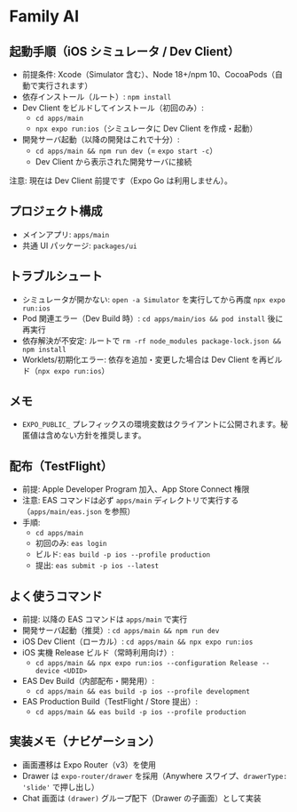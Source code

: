 # Family AI

## 起動手順（iOS シミュレータ / Dev Client）

- 前提条件: Xcode（Simulator 含む）、Node 18+/npm 10、CocoaPods（自動で実行されます）
- 依存インストール（ルート）: `npm install`
- Dev Client をビルドしてインストール（初回のみ）:
  - `cd apps/main`
  - `npx expo run:ios`（シミュレータに Dev Client を作成・起動）
- 開発サーバ起動（以降の開発はこれで十分）:
  - `cd apps/main && npm run dev`（= `expo start -c`）
  - Dev Client から表示された開発サーバに接続

注意: 現在は Dev Client 前提です（Expo Go は利用しません）。

## プロジェクト構成

- メインアプリ: `apps/main`
- 共通 UI パッケージ: `packages/ui`

## トラブルシュート

- シミュレータが開かない: `open -a Simulator` を実行してから再度 `npx expo run:ios`
- Pod 関連エラー（Dev Build 時）: `cd apps/main/ios && pod install` 後に再実行
- 依存解決が不安定: ルートで `rm -rf node_modules package-lock.json && npm install`
 - Worklets/初期化エラー: 依存を追加・変更した場合は Dev Client を再ビルド（`npx expo run:ios`）

## メモ

- `EXPO_PUBLIC_` プレフィックスの環境変数はクライアントに公開されます。秘匿値は含めない方針を推奨します。

## 配布（TestFlight）

- 前提: Apple Developer Program 加入、App Store Connect 権限
- 注意: EAS コマンドは必ず `apps/main` ディレクトリで実行する（`apps/main/eas.json` を参照）
- 手順:
  - `cd apps/main`
  - 初回のみ: `eas login`
  - ビルド: `eas build -p ios --profile production`
  - 提出: `eas submit -p ios --latest`

## よく使うコマンド

- 前提: 以降の EAS コマンドは `apps/main` で実行
- 開発サーバ起動（推奨）: `cd apps/main && npm run dev`
- iOS Dev Client（ローカル）: `cd apps/main && npx expo run:ios`
- iOS 実機 Release ビルド（常時利用向け）:
  - `cd apps/main && npx expo run:ios --configuration Release --device <UDID>`
- EAS Dev Build（内部配布・開発用）:
  - `cd apps/main && eas build -p ios --profile development`
- EAS Production Build（TestFlight / Store 提出）:
  - `cd apps/main && eas build -p ios --profile production`

## 実装メモ（ナビゲーション）

- 画面遷移は Expo Router（v3）を使用
- Drawer は `expo-router/drawer` を採用（Anywhere スワイプ、`drawerType: 'slide'` で押し出し）
- Chat 画面は `(drawer)` グループ配下（Drawer の子画面）として実装

